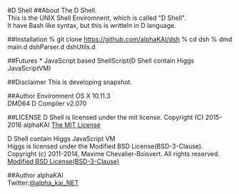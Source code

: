 #D Shell
##About
The D Shell.  
This is the UNIX Shell Enviromnent, which is called "D Shell".  
It have Bash like syntax, but this is writteln in D language.  
  
  
##Installation
    % git clone https://github.com/alphaKAI/dsh
    % cd dsh
    % dmd main.d dshParser.d dshUtils.d
  
##Futures
    * JavaScript based ShellScript(D Shell contain Higgs JavaScriptVM)  
  

##Disclaimer
This is developing snapshot.  
  
  
##Author Enviromnent
OS X 10.11.3  
DMD64 D Compiler v2.070  
  
  
##LICENSE
D Shell is licensed under the mit license.
Copyright (C) 2015-2016 alphaKAI
[The MIT License](https://opensource.org/licenses/mit-license.php)  
  
D Shell contain Higgs JavaScript VM  
Higgs is licensed under the Modified BSD License(BSD-3-Clause).
Copyright (c) 2011-2014, Maxime Chevalier-Boisvert. All rights reserved.
[Modified BSD License(BSD-3-Clause)](https://opensource.org/licenses/BSD-3-Clause)
  
  
##Author
alphaKAI  
Twitter:[@alpha_kai_NET](https://twitter.com/alpha_kai_net)  
